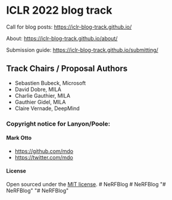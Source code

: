 # ICLR 2022 blog track

Call for blog posts: https://iclr-blog-track.github.io/

About: https://iclr-blog-track.github.io/about/ 

Submission guide: https://iclr-blog-track.github.io/submitting/

## Track Chairs / Proposal Authors

- Sebastien Bubeck, Microsoft
- David Dobre, MILA
- Charlie Gauthier, MILA
- Gauthier Gidel, MILA
- Claire Vernade, DeepMind

### Copyright notice for Lanyon/Poole:

#### **Mark Otto**
- <https://github.com/mdo>
- <https://twitter.com/mdo>

#### License

Open sourced under the [MIT license](LICENSE.md).
#   N e R F B l o g  
 #   N e R F B l o g  
 "# NeRFBlog" 
"# NeRFBlog" 
